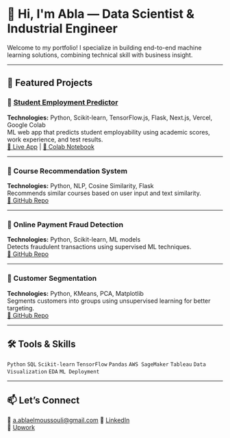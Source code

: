 # 👋 Hi, I'm Abla — Data Scientist & Industrial Engineer

Welcome to my portfolio! I specialize in building end-to-end machine learning solutions, combining technical skill with business insight.

---

## 💼 Featured Projects

### 🔹 [Student Employment Predictor](https://github.com/ablael19/student-employment-predictor)
**Technologies:** Python, Scikit-learn, TensorFlow.js, Flask, Next.js, Vercel, Google Colab  
ML web app that predicts student employability using academic scores, work experience, and test results.  
[🔗 Live App](https://employment-predictor.vercel.app/) | [🧪 Colab Notebook](https://colab.research.google.com/drive/13IslyktBxJ4ITePJZBG0xDu7nFIS3oPb)



---

### 🔹 Course Recommendation System
**Technologies:** Python, NLP, Cosine Similarity, Flask  
Recommends similar courses based on user input and text similarity.  
[🔗 GitHub Repo](https://github.com/YOUR_USERNAME/course-recommender)

---

### 🔹 Online Payment Fraud Detection
**Technologies:** Python, Scikit-learn, ML models  
Detects fraudulent transactions using supervised ML techniques.  
[🔗 GitHub Repo](https://github.com/YOUR_USERNAME/fraud-detection)

---

### 🔹 Customer Segmentation
**Technologies:** Python, KMeans, PCA, Matplotlib  
Segments customers into groups using unsupervised learning for better targeting.  
[🔗 GitHub Repo](https://github.com/YOUR_USERNAME/customer-segmentation)

---

## 🛠 Tools & Skills

`Python` `SQL` `Scikit-learn` `TensorFlow` `Pandas` `AWS SageMaker` `Tableau` `Data Visualization` `EDA` `ML Deployment`

---

## 📫 Let’s Connect

📧 a.ablaelmoussouli@gmail.com 
🔗 [LinkedIn](https://www.linkedin.com/in/abla-e-1b05ab229/)  
🔗 [Upwork](https://www.upwork.com/freelancers/~0168217598a3510b2d)

